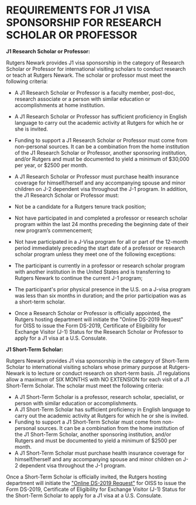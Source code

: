 # REQUIREMENTS FOR J1 VISA SPONSORSHIP FOR RESEARCH SCHOLAR OR PROFESSOR #
**J1 Research Scholar or Professor:**

Rutgers Newark provides J1 visa sponsorship in the category of Research Scholar or Professor for international visiting scholars to conduct research or teach at Rutgers Newark. The scholar or professor must meet the following criteria:

- A J1 Research Scholar or Professor is a faculty member, post-doc, research associate or a person with similar education or accomplishments at home institution.
- A J1 Research Scholar or Professor has sufficient proficiency in English language to carry out the academic activity at Rutgers for which he or she is invited.
- Funding to support a J1 Research Scholar or Professor must come from non-personal sources. It can be a combination from the home institution of the J1 Research Scholar or Professor, another sponsoring institution, and/or Rutgers and must be documented to yield a minimum of $30,000 per year, or $2500 per month.
- A J1 Research Scholar or Professor must purchase health insurance coverage for himself/herself and any accompanying spouse and minor children on J-2 dependent visa throughout the J-1 program.
In addition, the J1 Research Scholar or Professor must:

- Not be a candidate for a Rutgers tenure track position;
- Not have participated in and completed a professor or research scholar program within the last 24 months preceding the beginning date of their new program’s commencement;
- Not have participated in a J-Visa program for all or part of the 12-month period immediately preceding the start date of a professor or research scholar program unless they meet one of the following exceptions:
- The participant is currently in a professor or research scholar program with another institution in the United States and is transferring to Rutgers Newark to continue the current J-1 program;
- The participant's prior physical presence in the U.S. on a J-visa program was less than six months in duration; and the prior participation was as a short-term scholar.
- Once a Research Scholar or Professor is officially appointed, the Rutgers hosting department will initiate the "Online DS-2019 Request" for OISS to issue the Form DS-2019, Certificate of Eligibility for Exchange Visitor (J-1) Status for the Research Scholar or Professor to apply for a J1 visa at a U.S. Consulate.

**J1 Short-Term Scholar:**

Rutgers Newark provides J1 visa sponsorship in the category of Short-Term Scholar to international visiting scholars whose primary purpose at Rutgers-Newark is to lecture or conduct research on short-term basis. J1 regulations allow a maximum of SIX MONTHS with NO EXTENSION for each visit of a J1 Short-Term Scholar. The scholar must meet the following criteria:

- A J1 Short-Term Scholar is a professor, research scholar, specialist, or person with similar education or accomplishments.
- A J1 Short-Term Scholar has sufficient proficiency in English language to carry out the academic activity at Rutgers for which he or she is invited.
- Funding to support a J1 Short-Term Scholar must come from non-personal sources. It can be a combination from the home institution of the J1 Short-Term Scholar, another sponsoring institution, and/or Rutgers and must be documented to yield a minimum of $2500 per month.
- A J1 Short-Term Scholar must purchase health insurance coverage for himself/herself and any accompanying spouse and minor children on J-2 dependent visa throughout the J-1 program.

Once a Short-Term Scholar is officially invited, the Rutgers hosting department will initiate the ["Online DS-2019 Request"](https://visarequestnewark.rutgers.edu/Login.aspx) for OISS to issue the Form DS-2019, Certificate of Eligibility for Exchange Visitor (J-1) Status for the Short-Term Scholar to apply for a J1 visa at a U.S. Consulate.

